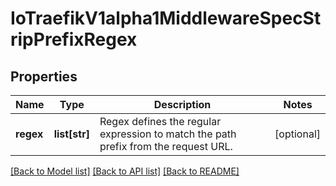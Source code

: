 # IoTraefikV1alpha1MiddlewareSpecStripPrefixRegex

## Properties
Name | Type | Description | Notes
------------ | ------------- | ------------- | -------------
**regex** | **list[str]** | Regex defines the regular expression to match the path prefix from the request URL. | [optional] 

[[Back to Model list]](../README.md#documentation-for-models) [[Back to API list]](../README.md#documentation-for-api-endpoints) [[Back to README]](../README.md)


